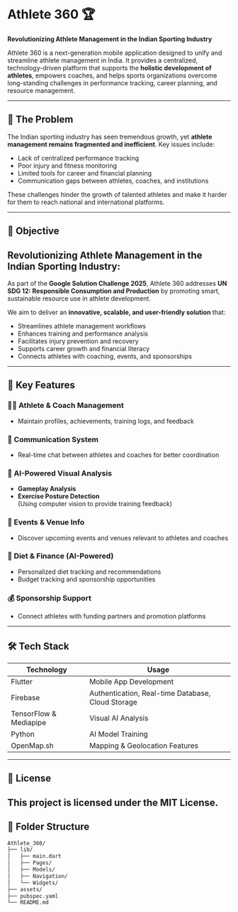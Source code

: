 # Athlete 360 🏆

**Revolutionizing Athlete Management in the Indian Sporting Industry**

Athlete 360 is a next-generation mobile application designed to unify and streamline athlete management in India. It provides a centralized, technology-driven platform that supports the **holistic development of athletes**, empowers coaches, and helps sports organizations overcome long-standing challenges in performance tracking, career planning, and resource management.

---

## 📌 The Problem

The Indian sporting industry has seen tremendous growth, yet **athlete management remains fragmented and inefficient**. Key issues include:

- Lack of centralized performance tracking
- Poor injury and fitness monitoring
- Limited tools for career and financial planning
- Communication gaps between athletes, coaches, and institutions

These challenges hinder the growth of talented athletes and make it harder for them to reach national and international platforms.

---

## 🎯 Objective
**Revolutionizing Athlete Management in the Indian Sporting Industry**:
---
As part of the **Google Solution Challenge 2025**, Athlete 360 addresses **UN SDG 12: Responsible Consumption and Production** by promoting smart, sustainable resource use in athlete development.

We aim to deliver an **innovative, scalable, and user-friendly solution** that:
- Streamlines athlete management workflows
- Enhances training and performance analysis
- Facilitates injury prevention and recovery
- Supports career growth and financial literacy
- Connects athletes with coaching, events, and sponsorships

---

## 🚀 Key Features

### 🧑‍💼 Athlete & Coach Management
- Maintain profiles, achievements, training logs, and feedback

### 💬 Communication System
- Real-time chat between athletes and coaches for better coordination

### 🤖 AI-Powered Visual Analysis
- **Gameplay Analysis**
- **Exercise Posture Detection**  
(Using computer vision to provide training feedback)

### 📅 Events & Venue Info
- Discover upcoming events and venues relevant to athletes and coaches

### 🧠 Diet & Finance (AI-Powered)
- Personalized diet tracking and recommendations
- Budget tracking and sponsorship opportunities

### 💰 Sponsorship Support
- Connect athletes with funding partners and promotion platforms

---

## 🛠️ Tech Stack

| Technology | Usage |
|------------|--------|
| Flutter | Mobile App Development |
| Firebase | Authentication, Real-time Database, Cloud Storage |
| TensorFlow & Mediapipe | Visual AI Analysis |
| Python | AI Model Training |
| OpenMap.sh | Mapping & Geolocation Features |

---
## 📄 License
This project is licensed under the MIT License.
---

## 📂 Folder Structure

```bash
Athlete_360/
├── lib/
│   ├── main.dart
│   ├── Pages/
│   ├── Models/
│   ├── Navigation/
│   └── Widgets/
├── assets/
├── pubspec.yaml
└── README.md
